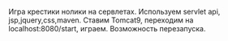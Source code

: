 Игра крестики нолики на сервлетах. 
Используем servlet api, jsp,jquery,css,maven.
Ставим Tomcat9, переходим на localhost:8080/start, играем.
Возможность перезапуска.